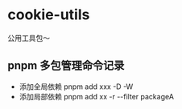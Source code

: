 # cookie-utils

公用工具包～

## pnpm 多包管理命令记录

- 添加全局依赖 pnpm add xxx -D -W
- 添加局部依赖 pnpm add xx -r --filter packageA
